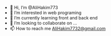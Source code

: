 - 👋 Hi, I’m @AliHakim773
- 👀 I’m interested in web programing
- 🌱 I’m currently learning front and back end
- 💞️ I’m looking to collaborate on ...
- 📫 How to reach me AliHakim7732@gmail.com

<!---
AliHakim773/AliHakim773 is a ✨ special ✨ repository because its `README.md` (this file) appears on your GitHub profile.
You can click the Preview link to take a look at your changes.
--->
